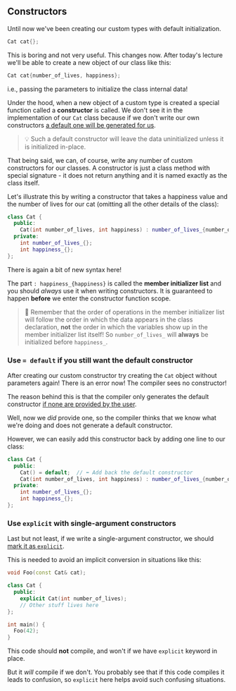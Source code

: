 ## Constructors
<!-- Talking head -->
Until now we've been creating our custom types with default initialization.
<!-- B-roll code -->
```cpp
Cat cat{};
```

This is boring and not very useful. This changes now. After today's lecture we'll be able to create a new object of our class like this:
```cpp
Cat cat{number_of_lives, happiness};
```
i.e., passing the parameters to initialize the class internal data!

<!-- Intro -->

<!-- Talking head -->
Under the hood, when a new object of a custom type is created a special function called a **constructor** is called. We don't see it in the implementation of our `Cat` class because if we don't write our own constructors [a default one will be generated for us](https://en.cppreference.com/w/cpp/language/default_constructor).

<!-- B-roll show both cases -->
> :bulb: Such a default constructor will leave the data uninitialized unless it is initialized in-place.

<!-- Talking head -->
That being said, we can, of course, write any number of custom constructors for our classes. A constructor is just a class method with special signature - it does not return anything and it is named exactly as the class itself.

<!-- B-roll code -->
Let's illustrate this by writing a constructor that takes a happiness value and the number of lives for our cat (omitting all the other details of the class):
```cpp
class Cat {
  public:
    Cat(int number_of_lives, int happiness) : number_of_lives_{number_of_lives}, happiness_{happiness} {}
  private:
    int number_of_lives_{};
    int happiness_{};
};
```

<!-- Talking head -->
There is again a bit of new syntax here!

<!-- B-roll highlight -->
The part `: happiness_{happiness}` is called the **member initializer list** and you should *always* use it when writing constructors. It is guaranteed to happen **before** we enter the constructor function scope.

<!-- Talking head + show variables on screen -->
> 🚨 Remember that the order of operations in the member initializer list will follow the order in which the data appears in the class declaration, **not** the order in which the variables show up in the member initializer list itself! So `number_of_lives_` will **always** be initialized before `happiness_`.

### Use `= default` if you still want the default constructor
<!-- B-roll code -->
After creating our custom constructor try creating the `Cat` object without parameters again! There is an error now! The compiler sees no constructor!

<!-- Talking head -->
The reason behind this is that the compiler only generates the default constructor [if none are provided by the user](https://en.cppreference.com/w/cpp/language/default_constructor).
<!-- B-roll highlight -->
Well, now we *did* provide one, so the compiler thinks that we know what we're doing and does not generate a default constructor.

<!-- B-roll code -->
However, we can easily add this constructor back by adding one line to our class:
```cpp
class Cat {
  public:
    Cat() = default;  // ⬅️ Add back the default constructor
    Cat(int number_of_lives, int happiness) : number_of_lives_{number_of_lives}, happiness_{happiness} {}
  private:
    int number_of_lives_{};
    int happiness_{};
};
```

### Use `explicit` with single-argument constructors
<!-- Talking head -->
Last but not least, if we write a single-argument constructor, we should [mark it as `explicit`](https://google.github.io/styleguide/cppguide.html#Implicit_Conversions).
<!-- B-roll code -->
This is needed to avoid an implicit conversion in situations like this:
```cpp
void Foo(const Cat& cat);

class Cat {
  public:
    explicit Cat(int number_of_lives);
    // Other stuff lives here
};

int main() {
  Foo(42);
}
```
<!-- B-roll try to compile -->
This code should **not** compile, and won't if we have `explicit` keyword in place.
<!-- B-roll try to compile after removing explicit -->
But it *will* compile if we don't. You probably see that if this code compiles it leads to confusion, so `explicit` here helps avoid such confusing situations.

